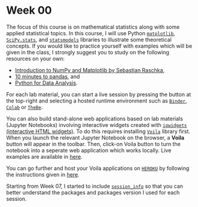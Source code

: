 # Week 00

The focus of this course is on mathematical statistics along with some applied statistical topics. 
In this course, I will use Python [`matplotlib`](https://matplotlib.org/), [`SciPy.stats`](https://docs.scipy.org/doc/scipy/reference/stats.html), and [`statsmodels`](https://www.statsmodels.org/stable/index.html) libraries to illustrate some theoretical concepts. If you would like to practice yourself with examples which will be given in the class, I strongly suggest you to
study on  the following resources on your own:

- [Introduction to NumPy and Matplotlib by Sebastian Raschka](https://sebastianraschka.com/blog/2020/numpy-intro.html),
- [10 minutes to pandas](https://pandas.pydata.org/pandas-docs/stable/user_guide/10min.html), and
- [Python for Data Analysis](https://wesmckinney.com/book/).

For each lab material, you can start a live session by pressing the <i class="fas fa-rocket" title="rocket"></i> button at the top-right and selecting a hosted runtime environment such as [`Binder`](https://mybinder.org/), [`Colab`](https://colab.research.google.com/?utm_source=scs-index) or [`TheBe`](https://thebe.readthedocs.io/en/latest/). 

You can also build stand-alone web applications based on lab materials (Jupyter Notebooks) involving interactive widgets created with [`ipwidgets` (interactive HTML widgets)](https://ipywidgets.readthedocs.io/en/latest/). To do this requires installing [`Voila`](https://voila.readthedocs.io/en/stable/) library first. When you launch the relevant Jupyter Notebook on the browser, a **Voila** button will appear in the toolbar. Then, click-on Voila button to turn the notebook into a seperate web application which works locally.  Live examples are available in [here](https://github.com/voila-dashboards/voila). 

You can go further and host your Voila applications on [`HEROKU`](https://www.heroku.com/) by following the instructions given in [here](https://pythonforundergradengineers.com/deploy-jupyter-notebook-voila-heroku.html).

Starting from Week 07, I started to include [`session_info`](https://pypi.org/project/session-info/) so that you can better understand the packages and packages version I used for each session. 